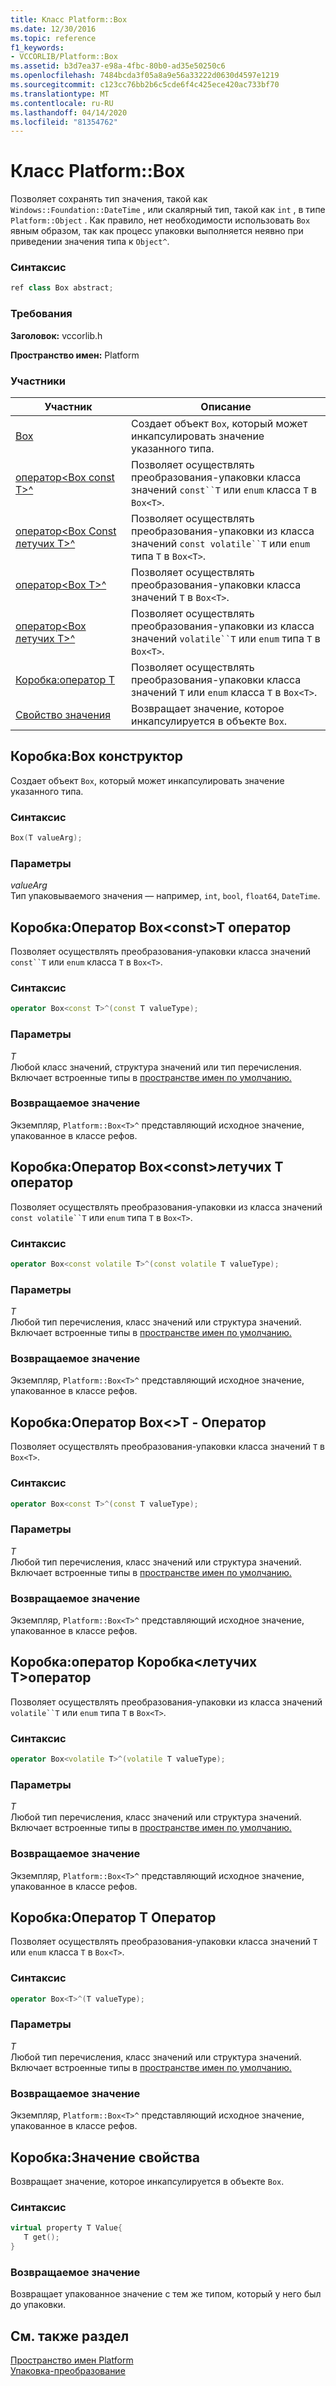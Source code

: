 ```yaml
---
title: Класс Platform::Box
ms.date: 12/30/2016
ms.topic: reference
f1_keywords:
- VCCORLIB/Platform::Box
ms.assetid: b3d7ea37-e98a-4fbc-80b0-ad35e50250c6
ms.openlocfilehash: 7484bcda3f05a8a9e56a33222d0630d4597e1219
ms.sourcegitcommit: c123cc76bb2b6c5cde6f4c425ece420ac733bf70
ms.translationtype: MT
ms.contentlocale: ru-RU
ms.lasthandoff: 04/14/2020
ms.locfileid: "81354762"
---
```

# <a name="platformbox-class"></a>Класс Platform::Box

Позволяет сохранять тип значения, такой как `Windows::Foundation::DateTime` , или скалярный тип, такой как `int` , в типе `Platform::Object` . Как правило, нет необходимости использовать `Box` явным образом, так как процесс упаковки выполняется неявно при приведении значения типа к `Object^`.

### <a name="syntax"></a>Синтаксис

```cpp
ref class Box abstract;
```

### <a name="requirements"></a>Требования

**Заголовок:** vccorlib.h

**Пространство имен:** Platform

### <a name="members"></a>Участники

|Участник|Описание|
|------------|-----------------|
|[Box](#ctor) | Создает объект `Box`, который может инкапсулировать значение указанного типа. |
|[оператор&lt;Box const T&gt;^](#box-const-t) | Позволяет осуществлять преобразования-упаковки класса значений `const``T` или `enum` класса `T` в `Box<T>`. |
|[оператор&lt;Box Const летучих T&gt;^](#box-const-volatile-t) | Позволяет осуществлять преобразования-упаковки из класса значений `const volatile``T` или `enum` типа `T` в `Box<T>`. |
|[оператор&lt;Box T&gt;^](#box-t) | Позволяет осуществлять преобразования-упаковки класса значений `T` в `Box<T>`. |
|[оператор&lt;Box летучих T&gt;^](#box-volatile-t) | Позволяет осуществлять преобразования-упаковки из класса значений `volatile``T` или `enum` типа `T` в `Box<T>`. |
|[Коробка:оператор T](#t) | Позволяет осуществлять преобразования-упаковки класса значений `T` или `enum` класса `T` в `Box<T>`. |
|[Свойство значения](#value) | Возвращает значение, которое инкапсулируется в объекте `Box`. |

## <a name="boxbox-constructor"></a><a name="ctor"></a>Коробка:Box конструктор

Создает объект `Box`, который может инкапсулировать значение указанного типа.

### <a name="syntax"></a>Синтаксис

```cpp
Box(T valueArg);
```

### <a name="parameters"></a>Параметры

*valueArg*<br/>
Тип упаковываемого значения — например, `int`, `bool`, `float64`, `DateTime`.

## <a name="boxoperator-boxltconst-tgt-operator"></a><a name="box-const-t"></a>Коробка:Оператор Box&lt;const&gt;T оператор

Позволяет осуществлять преобразования-упаковки класса значений `const``T` или `enum` класса `T` в `Box<T>`.

### <a name="syntax"></a>Синтаксис

```cpp
operator Box<const T>^(const T valueType);
```

### <a name="parameters"></a>Параметры

*T*<br/>
Любой класс значений, структура значений или тип перечисления. Включает встроенные типы в [пространстве имен по умолчанию.](../cppcx/default-namespace.md)

### <a name="return-value"></a>Возвращаемое значение

Экземпляр, `Platform::Box<T>^` представляющий исходное значение, упакованное в классе рефов.

## <a name="boxoperator-boxltconst-volatile-tgt-operator"></a><a name="box-const-volatile-t"></a>Коробка:Оператор Box&lt;const&gt;летучих T оператор

Позволяет осуществлять преобразования-упаковки из класса значений `const volatile``T` или `enum` типа `T` в `Box<T>`.

### <a name="syntax"></a>Синтаксис

```cpp
operator Box<const volatile T>^(const volatile T valueType);
```

### <a name="parameters"></a>Параметры

*T*<br/>
Любой тип перечисления, класс значений или структура значений. Включает встроенные типы в [пространстве имен по умолчанию.](../cppcx/default-namespace.md)

### <a name="return-value"></a>Возвращаемое значение

Экземпляр, `Platform::Box<T>^` представляющий исходное значение, упакованное в классе рефов.

## <a name="boxoperator-boxlttgt-operator"></a><a name="box-t"></a>Коробка:Оператор Box&lt;&gt;T - Оператор

Позволяет осуществлять преобразования-упаковки класса значений `T` в `Box<T>`.

### <a name="syntax"></a>Синтаксис

```cpp
operator Box<const T>^(const T valueType);
```

### <a name="parameters"></a>Параметры

*T*<br/>
Любой тип перечисления, класс значений или структура значений. Включает встроенные типы в [пространстве имен по умолчанию.](../cppcx/default-namespace.md)

### <a name="return-value"></a>Возвращаемое значение

Экземпляр, `Platform::Box<T>^` представляющий исходное значение, упакованное в классе рефов.

## <a name="boxoperator-boxltvolatile-tgt-operator"></a><a name="box-volatile-t"></a>Коробка:оператор Коробка&lt;летучих T&gt;оператор

Позволяет осуществлять преобразования-упаковки из класса значений `volatile``T` или `enum` типа `T` в `Box<T>`.

### <a name="syntax"></a>Синтаксис

```cpp
operator Box<volatile T>^(volatile T valueType);
```

### <a name="parameters"></a>Параметры

*T*<br/>
Любой тип перечисления, класс значений или структура значений. Включает встроенные типы в [пространстве имен по умолчанию.](../cppcx/default-namespace.md)

### <a name="return-value"></a>Возвращаемое значение

Экземпляр, `Platform::Box<T>^` представляющий исходное значение, упакованное в классе рефов.

## <a name="boxoperator-t-operator"></a><a name="t"></a>Коробка:Оператор T Оператор

Позволяет осуществлять преобразования-упаковки класса значений `T` или `enum` класса `T` в `Box<T>`.

### <a name="syntax"></a>Синтаксис

```cpp
operator Box<T>^(T valueType);
```

### <a name="parameters"></a>Параметры

*T*<br/>
Любой тип перечисления, класс значений или структура значений. Включает встроенные типы в [пространстве имен по умолчанию.](../cppcx/default-namespace.md)

### <a name="return-value"></a>Возвращаемое значение

Экземпляр, `Platform::Box<T>^` представляющий исходное значение, упакованное в классе рефов.

## <a name="boxvalue-property"></a><a name="value"></a>Коробка:Значение свойства

Возвращает значение, которое инкапсулируется в объекте `Box`.

### <a name="syntax"></a>Синтаксис

```cpp
virtual property T Value{
   T get();
}
```

### <a name="return-value"></a>Возвращаемое значение

Возвращает упакованное значение с тем же типом, который у него был до упаковки.

## <a name="see-also"></a>См. также раздел

[Пространство имен Platform](../cppcx/platform-namespace-c-cx.md)<br/>
[Упаковка-преобразование](../cppcx/boxing-c-cx.md)
